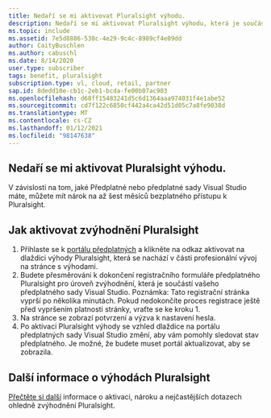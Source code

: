 ```yaml
---
title: Nedaří se mi aktivovat Pluralsight výhodu.
description: Nedaří se mi aktivovat Pluralsight výhodu, která je součástí mého předplatného sady Visual Studio?
ms.topic: include
ms.assetid: 7e5d8886-538c-4e29-9c4c-8989cf4e09dd
author: CaityBuschlen
ms.author: cabuschl
ms.date: 8/14/2020
user.type: subscriber
tags: benefit, pluralsight
subscription.type: vl, cloud, retail, partner
sap.id: 8dedd10e-cb1c-2eb1-bcda-fe00b07ac903
ms.openlocfilehash: d68ff15483241d5c6d1364aaa974031f4e1abe52
ms.sourcegitcommit: cd7f122c6850cf442a4ca42d51d05c7a8fe9038d
ms.translationtype: MT
ms.contentlocale: cs-CZ
ms.lasthandoff: 01/12/2021
ms.locfileid: "98147638"
---
```

## <a name="im-unable-to-activate-my-pluralsight-benefit"></a>Nedaří se mi aktivovat Pluralsight výhodu.

V závislosti na tom, jaké Předplatné nebo předplatné sady Visual Studio máte, můžete mít nárok na až šest měsíců bezplatného přístupu k Pluralsight.  

## <a name="how-to-activate-your-pluralsight-benefit"></a>Jak aktivovat zvýhodnění Pluralsight
  
1. Přihlaste se k [portálu předplatných](https://my.visualstudio.com/benefits) a klikněte na odkaz aktivovat na dlaždici výhody Pluralsight, která se nachází v části profesionální vývoj na stránce s výhodami. 
1. Budete přesměrováni k dokončení registračního formuláře předplatného Pluralsight pro úroveň zvýhodnění, která je součástí vašeho předplatného sady Visual Studio. Poznámka: Tato registrační stránka vyprší po několika minutách. Pokud nedokončíte proces registrace ještě před vypršením platnosti stránky, vraťte se ke kroku 1. 
1. Na stránce se zobrazí potvrzení a výzva k nastavení hesla. 
1. Po aktivaci Pluralsight výhody se vzhled dlaždice na portálu předplatných sady Visual Studio změní, aby vám pomohly sledovat stav předplatného. Je možné, že budete muset portál aktualizovat, aby se zobrazila. 

## <a name="more-information-about-the-pluralsight-benefit"></a>Další informace o výhodách Pluralsight

[Přečtěte si další](https://docs.microsoft.com/visualstudio/subscriptions/vs-pluralsight) informace o aktivaci, nároku a nejčastějších dotazech ohledně zvýhodnění Pluralsight.  